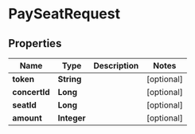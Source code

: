 # PaySeatRequest

## Properties
Name | Type | Description | Notes
------------ | ------------- | ------------- | -------------
**token** | **String** |  |  [optional]
**concertId** | **Long** |  |  [optional]
**seatId** | **Long** |  |  [optional]
**amount** | **Integer** |  |  [optional]
